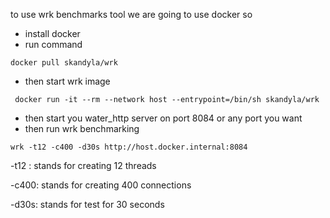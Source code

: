 
to use wrk benchmarks tool 
we are going to use docker 
so 

- install docker 
- run command 
```shell 
docker pull skandyla/wrk
```

- then start wrk image
```shell
 docker run -it --rm --network host --entrypoint=/bin/sh skandyla/wrk
```

- then start you water_http server on port 8084 or any port you want
- then run wrk benchmarking 
```shell
wrk -t12 -c400 -d30s http://host.docker.internal:8084
```

-t12 : stands for creating 12 threads

-c400: stands for creating 400 connections

-d30s: stands for test for 30 seconds
